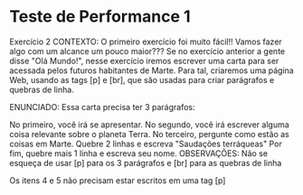 # Teste de Performance 1

Exercício 2
CONTEXTO:
O primeiro exercício foi muito fácil!! Vamos fazer algo com um alcance um pouco maior??? Se no exercício anterior a gente disse "Olá Mundo!", nesse exercício iremos escrever uma carta para ser acessada pelos futuros habitantes de Marte. Para tal, criaremos uma página Web, usando as tags [p] e [br], que são usadas para criar parágrafos e quebras de linha.

ENUNCIADO:
Essa carta precisa ter 3 parágrafos:

No primeiro, você irá se apresentar.
No segundo, você irá escrever alguma coisa relevante sobre o planeta Terra.
No terceiro, pergunte como estão as coisas em Marte.
Quebre 2 linhas e escreva "Saudações terráqueas"
Por fim, quebre mais 1 linha e escreva seu nome.
OBSERVAÇÕES:
Não se esqueça de usar [p] para os 3 parágrafos e [br] para as quebras de linha

Os itens 4 e 5 não precisam estar escritos em uma tag [p]
